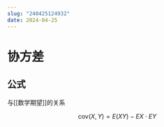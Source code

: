 ```yaml
---
slug: "240425124932"
date: 2024-04-25
---
```


# 协方差

## 公式

与[[数学期望]]的关系

$$
\mathrm{cov}(X,Y)=E(XY)-EX \cdot EY
$$